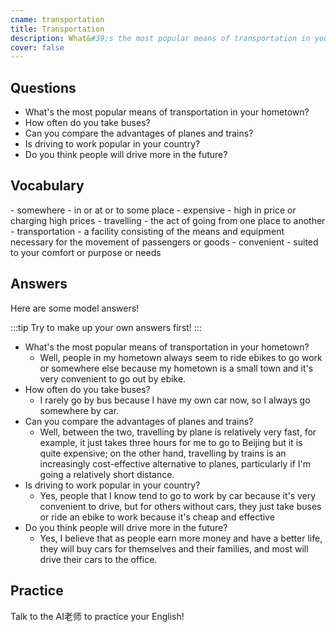 ```yaml
---
cname: transportation
title: Transportation
description: What&#39;s the most popular means of transportation in your hometown?
cover: false
---
```

<banner></banner>

## Questions

- What&#39;s the most popular means of transportation in your hometown?
- How often do you take buses?
- Can you compare the advantages of planes and trains?
- Is driving to work popular in your country?
- Do you think people will drive more in the future?

## Vocabulary

<vocab-list>
- somewhere
  - in or at or to some place
- expensive
  - high in price or charging high prices
- travelling
  - the act of going from one place to another
- transportation
  - a facility consisting of the means and equipment necessary for the movement of passengers or goods  
- convenient
  - suited to your comfort or purpose or needs

<!-- blank -->

</vocab-list>

## Answers
Here are some model answers!

:::tip
Try to make up your own answers first!
:::

- What&#39;s the most popular means of transportation in your hometown?
  - Well, people in my hometown always seem to ride ebikes to go work or somewhere else because my hometown is a small town and it&#39;s very convenient to go out by ebike.
- How often do you take buses?
  - I rarely go by bus because I have my own car now, so I always go somewhere by car.
- Can you compare the advantages of planes and trains?
  - Well, between the two, travelling by plane is relatively very fast, for example, it just takes three hours for me to go to Beijing but it is quite expensive; on the other hand, travelling by trains is an increasingly cost-effective alternative to planes, particularly if I&#39;m going a relatively short distance.
- Is driving to work popular in your country?
  - Yes, people that I know tend to go to work by car because it&#39;s very convenient to drive, but for others without cars, they just take buses or ride an ebike to work because it&#39;s cheap and effective
- Do you think people will drive more in the future?
  - Yes, I believe that as people earn more money and have a better life, they will buy cars for themselves and their families, and most will drive their cars to the office.

## Practice
Talk to the AI老师 to practice your English!
<qrfooter></qrfooter>




